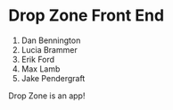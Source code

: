 # Drop Zone Front End
1. Dan Bennington
1. Lucia Brammer
1. Erik Ford
1. Max Lamb
1. Jake Pendergraft

Drop Zone is an app!
